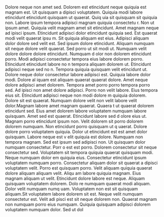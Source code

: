 Dolore neque non amet sed. Dolorem est etincidunt neque quiquia est magnam est. Ut quisquam a
dipisci voluptatem. Quiquia modi labore etincidunt etincidunt quisquam ut quaerat. Quiq
uia sit quisquam sit quiquia non. Labore ipsum tempora adipisci magnam quiquia consectetu
r. Non ut ipsum amet. Quiquia velit magnam amet sit etincidunt. Amet magnam neque ad
ipisci ipsum. Etincidunt adipisci dolor etincidunt quiquia sed.  Est quaerat modi velit quaerat ipsu
m. Sit quiquia aliquam est eius. Adipisci aliquam dolor dolore sed velit est. Sed ipsum
 dolore etincidunt. Aliquam numquam sit neque dolore velit quaerat. Sed porro ut sit modi ut. Numquam velit dolore dolore dolore etincidunt. Numquam d
olor non dolorem etincidunt porro.  Modi adipisci consectetur tempora eius labore dolorem porro. Etincidunt etincidunt labore no
n tempora aliquam dolorem ut. Etincidunt adipisci neque sed no
n. Tempora quiquia quisquam velit etincidunt ut. Dolore neque dolor consectetur labore adipisci est.  Quiquia labore dolor modi. Dolore al
iquam est aliquam quaerat quaerat dolore. Amet neque dolore adipisci amet dolorem. Tempora amet porro porro tempora porro sed. Ad
ipisci non amet dolore adipisci. Porro non velit labore. Eius tempora eius sit. Etincidunt adipisci neque non modi dolore
m quiquia dolorem. Dolore sit est quaerat. Numquam dolore velit non velit labore velit dolor.Magnam labore amet magnam quaerat. Quaera
t ut quaerat dolorem etincidunt sed. Eius amet dolorem labore voluptatem numquam labore quisquam. Amet sed est quaerat. Etincidunt labore sed d
olore eius ut. Magnam porro etincidunt ipsum non. Velit dolorem sit porro dolorem dolorem numquam. Non etincidunt porro quisquam ut q
uaerat. Dolore dolore porro voluptatem quiquia.  Dolor ut etincidunt est est amet dolor quisquam. Labore neque est v
elit quiquia est dolore. Numquam non tempora magnam. Sed est ipsum sed adipisci non. Ut quisquam dolor numquam consectetur.  Porr
o est est porro. Dolorem consectetur sit neque consectetur sed. Voluptatem sit tempora quiquia quaerat quisquam modi. Neque numquam dolor
em quiquia eius. Consectetur etincidunt ipsum voluptatem numquam porro. Consectetur aliquam dolor sit quaerat a
dipisci voluptatem velit.  Porro est quisquam porro. Velit aliquam quiquia quaerat dolore aliquam aliquam velit. Aliqu
am labore quiquia magnam. Eius magnam aliquam ut velit. Etincidunt dolore labore est neque. Aliquam quisquam voluptatem dolorem. Dolo
re numquam quaerat modi aliquam. Dolor velit numquam numq
uam. Voluptatem non est sit quisquam aliquam.Sit voluptatem labore dolorem sit est. Neque velit numquam consectetur est. Velit adi
pisci est sit neque dolorem non. Quaerat magnam non numquam porro eius numquam. Quiquia quisquam adipisci dolorem voluptatem numquam dolor. Sed ut dol
